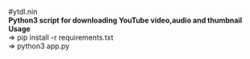 #ytdl.nin<br>
**Python3 script for downloading YouTube video,audio and thumbnail**<br>
**Usage**<br>
=> pip install -r requirements.txt<br>
=> python3 app.py

